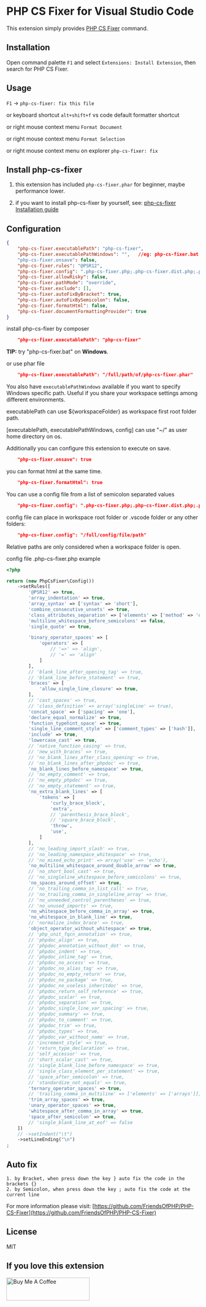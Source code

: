 # PHP CS Fixer for Visual Studio Code

This extension simply provides [PHP CS Fixer](https://github.com/FriendsOfPHP/PHP-CS-Fixer) command.

## Installation

Open command palette `F1` and select `Extensions: Install Extension`, then search for PHP CS Fixer.

## Usage

`F1` -> `php-cs-fixer: fix this file`

or keyboard shortcut `alt+shift+f` vs code default formatter shortcut

or right mouse context menu `Format Document`

or right mouse context menu `Format Selection`

or right mouse context menu on explorer `php-cs-fixer: fix`

## Install php-cs-fixer

1. this extension has included `php-cs-fixer.phar` for beginner, maybe performance lower.

2. if you want to install php-cs-fixer by yourself, see: [php-cs-fixer Installation guide](https://github.com/FriendsOfPHP/PHP-CS-Fixer#installation)

## Configuration

```JSON
{
    "php-cs-fixer.executablePath": "php-cs-fixer",
    "php-cs-fixer.executablePathWindows": "",   //eg: php-cs-fixer.bat
    "php-cs-fixer.onsave": false,
    "php-cs-fixer.rules": "@PSR12",
    "php-cs-fixer.config": ".php-cs-fixer.php;.php-cs-fixer.dist.php;.php_cs;.php_cs.dist",
    "php-cs-fixer.allowRisky": false,
    "php-cs-fixer.pathMode": "override",
    "php-cs-fixer.exclude": [],
    "php-cs-fixer.autoFixByBracket": true,
    "php-cs-fixer.autoFixBySemicolon": false,
    "php-cs-fixer.formatHtml": false,
    "php-cs-fixer.documentFormattingProvider": true
}
```

install php-cs-fixer by composer

```JSON
    "php-cs-fixer.executablePath": "php-cs-fixer"
```

**TIP:** try "php-cs-fixer.bat" on **Windows**.

or use phar file

```JSON
    "php-cs-fixer.executablePath": "/full/path/of/php-cs-fixer.phar"
```

You also have `executablePathWindows` available if you want to specify Windows specific path. Useful if you share your workspace settings among different environments.

executablePath can use ${workspaceFolder} as workspace first root folder path.

[executablePath, executablePathWindows, config] can use "~/" as user home directory on os.

Additionally you can configure this extension to execute on save.

```JSON
    "php-cs-fixer.onsave": true
```

you can format html at the same time.

```JSON
    "php-cs-fixer.formatHtml": true
```

You can use a config file from a list of semicolon separated values

```JSON
    "php-cs-fixer.config": ".php-cs-fixer.php;.php-cs-fixer.dist.php;.php_cs;.php_cs.dist"
```

config file can place in workspace root folder or .vscode folder or any other folders:

```JSON
    "php-cs-fixer.config": "/full/config/file/path"
```

Relative paths are only considered when a workspace folder is open.

config file .php-cs-fixer.php example

```php
<?php

return (new PhpCsFixer\Config())
    ->setRules([
        '@PSR12' => true,
        'array_indentation' => true,
        'array_syntax' => ['syntax' => 'short'],
        'combine_consecutive_unsets' => true,
        'class_attributes_separation' => ['elements' => ['method' => 'one',]],
        'multiline_whitespace_before_semicolons' => false,
        'single_quote' => true,

        'binary_operator_spaces' => [
            'operators' => [
                // '=>' => 'align',
                // '=' => 'align'
            ]
        ],
        // 'blank_line_after_opening_tag' => true,
        // 'blank_line_before_statement' => true,
        'braces' => [
            'allow_single_line_closure' => true,
        ],
        // 'cast_spaces' => true,
        // 'class_definition' => array('singleLine' => true),
        'concat_space' => ['spacing' => 'one'],
        'declare_equal_normalize' => true,
        'function_typehint_space' => true,
        'single_line_comment_style' => ['comment_types' => ['hash']],
        'include' => true,
        'lowercase_cast' => true,
        // 'native_function_casing' => true,
        // 'new_with_braces' => true,
        // 'no_blank_lines_after_class_opening' => true,
        // 'no_blank_lines_after_phpdoc' => true,
        'no_blank_lines_before_namespace' => true,
        // 'no_empty_comment' => true,
        // 'no_empty_phpdoc' => true,
        // 'no_empty_statement' => true,
        'no_extra_blank_lines' => [
            'tokens' => [
                'curly_brace_block',
                'extra',
                // 'parenthesis_brace_block',
                // 'square_brace_block',
                'throw',
                'use',
            ]
        ],
        // 'no_leading_import_slash' => true,
        // 'no_leading_namespace_whitespace' => true,
        // 'no_mixed_echo_print' => array('use' => 'echo'),
        'no_multiline_whitespace_around_double_arrow' => true,
        // 'no_short_bool_cast' => true,
        // 'no_singleline_whitespace_before_semicolons' => true,
        'no_spaces_around_offset' => true,
        // 'no_trailing_comma_in_list_call' => true,
        // 'no_trailing_comma_in_singleline_array' => true,
        // 'no_unneeded_control_parentheses' => true,
        // 'no_unused_imports' => true,
        'no_whitespace_before_comma_in_array' => true,
        'no_whitespace_in_blank_line' => true,
        // 'normalize_index_brace' => true,
        'object_operator_without_whitespace' => true,
        // 'php_unit_fqcn_annotation' => true,
        // 'phpdoc_align' => true,
        // 'phpdoc_annotation_without_dot' => true,
        // 'phpdoc_indent' => true,
        // 'phpdoc_inline_tag' => true,
        // 'phpdoc_no_access' => true,
        // 'phpdoc_no_alias_tag' => true,
        // 'phpdoc_no_empty_return' => true,
        // 'phpdoc_no_package' => true,
        // 'phpdoc_no_useless_inheritdoc' => true,
        // 'phpdoc_return_self_reference' => true,
        // 'phpdoc_scalar' => true,
        // 'phpdoc_separation' => true,
        // 'phpdoc_single_line_var_spacing' => true,
        // 'phpdoc_summary' => true,
        // 'phpdoc_to_comment' => true,
        // 'phpdoc_trim' => true,
        // 'phpdoc_types' => true,
        // 'phpdoc_var_without_name' => true,
        // 'increment_style' => true,
        // 'return_type_declaration' => true,
        // 'self_accessor' => true,
        // 'short_scalar_cast' => true,
        // 'single_blank_line_before_namespace' => true,
        // 'single_class_element_per_statement' => true,
        // 'space_after_semicolon' => true,
        // 'standardize_not_equals' => true,
        'ternary_operator_spaces' => true,
        // 'trailing_comma_in_multiline' => ['elements' => ['arrays']],
        'trim_array_spaces' => true,
        'unary_operator_spaces' => true,
        'whitespace_after_comma_in_array' => true,
        'space_after_semicolon' => true,
        // 'single_blank_line_at_eof' => false
    ])
    // ->setIndent("\t")
    ->setLineEnding("\n")
;
```

## Auto fix

```text
1. by Bracket, when press down the key } auto fix the code in the brackets {}
2. by Semicolon, when press down the key ; auto fix the code at the current line
```

For more information please visit: [https://github.com/FriendsOfPHP/PHP-CS-Fixer](https://github.com/FriendsOfPHP/PHP-CS-Fixer)

## License

MIT

## If you love this extension

[<img src="https://cdn.buymeacoffee.com/buttons/v2/default-yellow.png" alt="Buy Me A Coffee" style="height: 60px !important;width: 217px !important;" >](https://www.buymeacoffee.com/junstyle)
